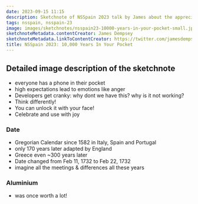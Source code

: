 ```yaml
---
date: 2023-09-15 11:15
description: Sketchnote of NSSpain 2023 talk by James about the appreciation of what powerful devices we have and how glad we can be that we have somehow consistent dates.
tags: nsspain, nsspain-23
image: images/sketchnotes/nsspain23-10000-years-in-your-pocket-small.jpg
sketchnoteMetadata.contentCreator: James Dempsey
sketchnoteMetadata.linkToContentCreator: https://twitter.com/jamesdempsey
title: NSSpain 2023: 10,000 Years In Your Pocket
---
```


## Detailed image description of the sketchnote

- everyone has a phone in their pocket
- high expectations lead to emotions like anger
- Developers get cranky: why dont we have this? why is it not working?
- Think differently!
- You can unlock it with your face!
- Celebrate and use with joy

### Date
- Gregorian Calendar since 1582 in Italy, Spain and Portugal
- only 170 years later adapted by England
- Greece even ~300 years later
- Date changed from Feb 11, 1732 to Feb 22, 1732
- imagine all the meetings & differences all these years

### Aluminium
- was once worth a lot!
